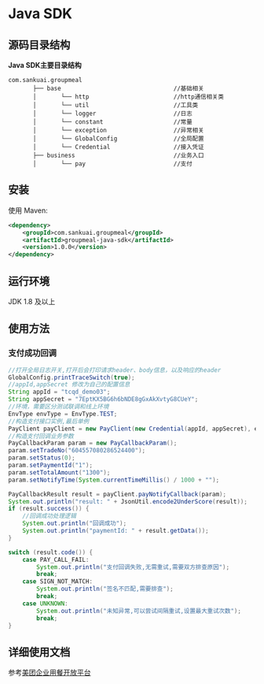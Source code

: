 # Java SDK

## 源码目录结构
**Java SDK主要目录结构**

    com.sankuai.groupmeal
           ├── base                                //基础相关
           │       └── http                        //http通信相关类
           │       └── util                        //工具类
           │       └── logger                      //日志
           │       └── constant                    //常量
           │       └── exception                   //异常相关
           │       └── GlobalConfig                //全局配置
           │       └── Credential                  //接入凭证
           ├── business                            //业务入口
           │       └── pay                         //支付

## 安装
使用 Maven:
```xml
<dependency>
    <groupId>com.sankuai.groupmeal</groupId>
    <artifactId>groupmeal-java-sdk</artifactId>
    <version>1.0.0</version>
</dependency>
```

## 运行环境

JDK 1.8 及以上

## 使用方法

### 支付成功回调
```Java
//打开全局日志开关,打开后会打印请求header、body信息，以及响应的header
GlobalConfig.printTraceSwitch(true);
//appId,appSecret 修改为自己的配置信息
String appId = "tcqd_demo03";
String appSecret = "7EptKX5BG6h6bNDE8gGxAkXvtyG8CUeY";
//环境，需要区分测试联调和线上环境
EnvType envType = EnvType.TEST;
//构造支付接口实例,最后单例
PayClient payClient = new PayClient(new Credential(appId, appSecret), envType);
//构造支付回调业务参数
PayCallbackParam param = new PayCallbackParam();
param.setTradeNo("604557080286524400");
param.setStatus(0);
param.setPaymentId("1");
param.setTotalAmount("1300");
param.setNotifyTime(System.currentTimeMillis() / 1000 + "");

PayCallbackResult result = payClient.payNotifyCallback(param);
System.out.println("result: " + JsonUtil.encode2UnderScore(result));
if (result.success()) {
    //回调成功处理逻辑
    System.out.println("回调成功");
    System.out.println("paymentId: " + result.getData());
}

switch (result.code()) {
    case PAY_CALL_FAIL:
        System.out.println("支付回调失败,无需重试,需要双方排查原因");
        break;
    case SIGN_NOT_MATCH:
        System.out.println("签名不匹配,需要排查");
        break;
    case UNKNOWN:
        System.out.println("未知异常,可以尝试间隔重试,设置最大重试次数");
        break;
}

```

## 详细使用文档

参考[美团企业用餐开放平台](https://eps.meituan.com/open/)


